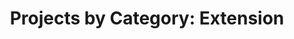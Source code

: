 ---
heading: "Category - Extension"
title: "Projects by Category: Extension"
description: "Category: Extension"
---